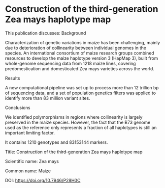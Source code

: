 # Construction of the third-generation Zea mays haplotype map

This publication discusses: Background

Characterization of genetic variations in maize has been challenging, mainly due to deterioration of collinearity between individual genomes in the species. An international consortium of maize research groups combined resources to develop the maize haplotype version 3 (HapMap 3), built from whole-genome sequencing data from 1218 maize lines, covering predomestication and domesticated Zea mays varieties across the world.



Results

A new computational pipeline was set up to process more than 12 trillion bp of sequencing data, and a set of population genetics filters was applied to identify more than 83 million variant sites.



Conclusions

We identified polymorphisms in regions where collinearity is largely preserved in the maize species. However, the fact that the B73 genome used as the reference only represents a fraction of all haplotypes is still an important limiting factor.

It contains 1210 genotypes and 83153144 markers.

Title: Construction of the third-generation Zea mays haplotype map

Scientific name: Zea mays

Common name: Maize

DOI: https://doi.org/10.7946/P28H0C


